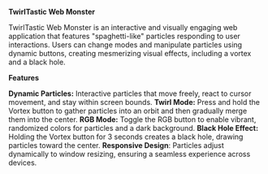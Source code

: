 **TwirlTastic Web Monster**

TwirlTastic Web Monster is an interactive and visually engaging web application that features 
"spaghetti-like" particles responding to user interactions. Users can change modes and manipulate 
particles using dynamic buttons, creating mesmerizing visual effects, including a vortex and a black hole.

**Features**

**Dynamic Particles:** Interactive particles that move freely, react to cursor movement, and stay within screen bounds.
**Twirl Mode:** Press and hold the Vortex button to gather particles into an orbit and then gradually merge them into the center.
**RGB Mode:** Toggle the RGB button to enable vibrant, randomized colors for particles and a dark background.
**Black Hole Effect:** Holding the Vortex button for 3 seconds creates a black hole, drawing particles toward the center.
**Responsive Design**: Particles adjust dynamically to window resizing, ensuring a seamless experience across devices.
